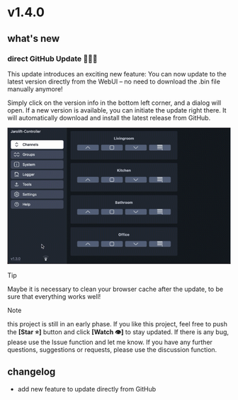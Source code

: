 # v1.4.0

## what's new

### direct GitHub Update 🎉🎉🎉

This update introduces an exciting new feature: You can now update to the latest version directly from the WebUI – no need to download the .bin file manually anymore!

Simply click on the version info in the bottom left corner, and a dialog will open. If a new version is available, you can initiate the update right there. It will automatically download and install the latest release from GitHub.

![ota-2](Doc/github_ota.gif)

> [!TIP]
> Maybe it is necessary to clean your browser cache after the update, to be sure that everything works well!

> [!NOTE]
> this project is still in an early phase.
> If you like this project, feel free to push the **[Star ⭐️]** button and click **[Watch 👁]** to stay updated.
> If there is any bug, please use the Issue function and let me know.
> If you have any further questions, suggestions or requests, please use the discussion function.

## changelog

- add new feature to update directly from GitHub
